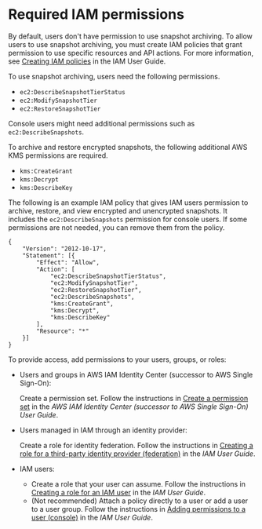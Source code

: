# Required IAM permissions<a name="snapshot-archiving-iam"></a>

By default, users don't have permission to use snapshot archiving\. To allow users to use snapshot archiving, you must create IAM policies that grant permission to use specific resources and API actions\. For more information, see [Creating IAM policies](https://docs.aws.amazon.com/IAM/latest/UserGuide/access_policies_create.html) in the IAM User Guide\.

To use snapshot archiving, users need the following permissions\.
+ `ec2:DescribeSnapshotTierStatus`
+ `ec2:ModifySnapshotTier`
+ `ec2:RestoreSnapshotTier`

Console users might need additional permissions such as `ec2:DescribeSnapshots`\.

To archive and restore encrypted snapshots, the following additional AWS KMS permissions are required\.
+ `kms:CreateGrant`
+ `kms:Decrypt`
+ `kms:DescribeKey`

The following is an example IAM policy that gives IAM users permission to archive, restore, and view encrypted and unencrypted snapshots\. It includes the `ec2:DescribeSnapshots` permission for console users\. If some permissions are not needed, you can remove them from the policy\.

```
{
    "Version": "2012-10-17",
    "Statement": [{
        "Effect": "Allow",
        "Action": [
            "ec2:DescribeSnapshotTierStatus",
            "ec2:ModifySnapshotTier",
            "ec2:RestoreSnapshotTier",
            "ec2:DescribeSnapshots",
            "kms:CreateGrant",
            "kms:Decrypt",
            "kms:DescribeKey"
        ],
        "Resource": "*"
    }]
}
```

To provide access, add permissions to your users, groups, or roles:
+ Users and groups in AWS IAM Identity Center \(successor to AWS Single Sign\-On\):

  Create a permission set\. Follow the instructions in [Create a permission set](https://docs.aws.amazon.com/singlesignon/latest/userguide/howtocreatepermissionset.html) in the *AWS IAM Identity Center \(successor to AWS Single Sign\-On\) User Guide*\.
+ Users managed in IAM through an identity provider:

  Create a role for identity federation\. Follow the instructions in [Creating a role for a third\-party identity provider \(federation\)](https://docs.aws.amazon.com/IAM/latest/UserGuide/id_roles_create_for-idp.html) in the *IAM User Guide*\.
+ IAM users:
  + Create a role that your user can assume\. Follow the instructions in [Creating a role for an IAM user](https://docs.aws.amazon.com/IAM/latest/UserGuide/id_roles_create_for-user.html) in the *IAM User Guide*\.
  + \(Not recommended\) Attach a policy directly to a user or add a user to a user group\. Follow the instructions in [Adding permissions to a user \(console\)](https://docs.aws.amazon.com/IAM/latest/UserGuide/id_users_change-permissions.html#users_change_permissions-add-console) in the *IAM User Guide*\.